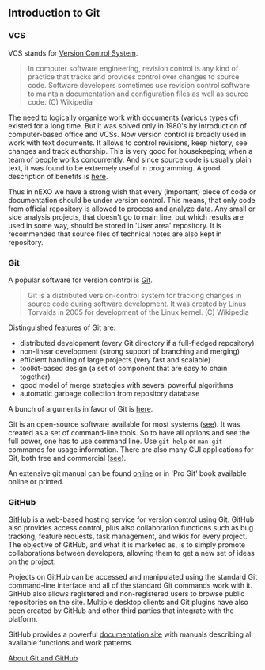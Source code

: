 ## Introduction to Git<a name="introduction"></a>

### VCS<a name="intro-vcs"></a>

VCS stands for [Version Control System](https://en.wikipedia.org/wiki/Version_control).

> In computer software engineering, revision control is any kind of practice that
> tracks and provides control over changes to source code. Software developers
> sometimes use revision control software to maintain documentation and
> configuration files as well as source code. (C) Wikipedia

The need to logically organize work with documents (various types of) existed
for a long time. But it was solved only in 1980's by introduction of
computer-based office and VCSs. Now version control is broadly used in work
with text documents. It allows to control revisions, keep history, see changes
and track authorship. This is very good for housekeeping, when a team of people
works concurrently. And since source code is usually plain text, it was found to
be extremely useful in programming. A good description of benefits is
[here](https://www.atlassian.com/git/tutorials/what-is-version-control).

Thus in nEXO we have a strong wish that every (important) piece of code or
documentation should be under version control. This means, that only code from
official repository is allowed to process and analyze data. Any small or side
analysis projects, that doesn't go to main line, but which results are used in
some way, should be stored in 'User area' repository. It is recommended that
source files of technical notes are also kept in repository.

### Git<a name="intro-git"></a>

A popular software for version control is [Git](https://en.wikipedia.org/wiki/Git).

> Git is a distributed version-control system for tracking changes in source
> code during software development. It was created by Linus Torvalds in 2005
> for development of the Linux kernel. (C) Wikipedia

Distinguished features of Git are:

- distributed development (every Git directory if a full-fledged repository)
- non-linear development (strong support of branching and merging)
- efficient handling of large projects (very fast and scalable)
- toolkit-based design (a set of component that are easy to chain together)
- good model of merge strategies with several powerful algorithms
- automatic garbage collection from repository database

A bunch of arguments in favor of Git is [here](https://www.atlassian.com/git/tutorials/why-git).

Git is an open-source software available for most systems ([see](https://git-scm.com/downloads)).
It was created as a set of command-line tools. So to have all options and see
the full power, one has to use command line. Use `git help` or `man git`
commands for usage information. There are also many GUI applications for Git,
both free and commercial ([see](https://git-scm.com/downloads/guis)).

An extensive git manual can be found [online](https://git-scm.com/docs) or in
'Pro Git' book available online or printed.

### GitHub<a name="intro-github"></a>

[GitHub](https://github.com/about) is a web-based hosting service for version
control using Git. GitHub also provides access control, plus also collaboration
functions such as bug tracking, feature requests, task management, and wikis
for every project. The objective of GitHub, and what it is marketed as, is to
simply promote collaborations between developers, allowing them to get a new
set of ideas on the project.

Projects on GitHub can be accessed and manipulated using the standard Git
command-line interface and all of the standard Git commands work with it.
GitHub also allows registered and non-registered users to browse public
repositories on the site. Multiple desktop clients and Git plugins have also
been created by GitHub and other third parties that integrate with the platform.

GitHub provides a powerful [documentation site](https://help.github.com/) with
manuals describing all available functions and work patterns.

[About Git and GitHub](https://medium.com/@eduoshaun/difference-between-git-and-github-807f1a57d438)
